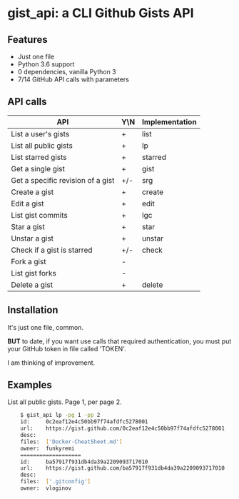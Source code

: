 # gist_api: a CLI Github Gists API


Features
--------

* Just one file
* Python 3.6 support
* 0 dependencies, vanilla Python 3
* 7/14 GitHub API calls with parameters


API calls
---------

| API                               | Y\N | Implementation |
|-----------------------------------|-----|----------------|
| List a user's gists               | +   | list           |
| List all public gists             | +   | lp             |
| List starred gists                | +   | starred        |
| Get a single gist                 | +   | gist           |
| Get a specific revision of a gist | +/- | srg            |
| Create a gist                     | +   | create         |
| Edit a gist                       | +   | edit           |
| List gist commits                 | +   | lgc            |
| Star a gist                       | +   | star           |
| Unstar a gist                     | +   | unstar         |
| Check if a gist is starred        | +/- | check          |
| Fork a gist                       | -   |                |
| List gist forks                   | -   |                |
| Delete a gist                     | +   | delete         |


Installation
------------

It's just one file, common.

**BUT** to date, if you want use calls that required authentication, you must put your GitHub token in file called 'TOKEN'.

I am thinking of improvement.


Examples
--------

List all public gists. Page 1, per page 2.
``` bash
    $ gist_api lp -pg 1 -pp 2
    id:     0c2eaf12e4c50bb97f74afdfc5278001
    url:    https://gist.github.com/0c2eaf12e4c50bb97f74afdfc5278001
    desc:
    files:  ['Docker-CheatSheet.md']
    owner:  funkyremi
    ===================
    id:     ba57917f931db4da39a2209093717010
    url:    https://gist.github.com/ba57917f931db4da39a2209093717010
    desc:
    files:  ['.gitconfig']
    owner:  vloginov
```